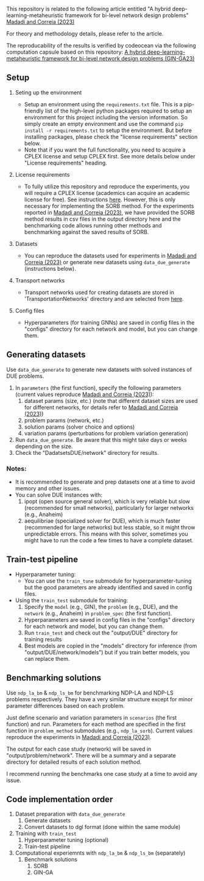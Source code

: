 
This repository is related to the following article entitled "A hybrid deep-learning-metaheuristic framework for bi-level network design problems" 
[Madadi and Correia (2023)](https://arxiv.org/abs/2303.06024)

For theory and methodology details, please refer to the article.

The reproducability of the results is verified by codeocean via the following computation capsule based on this repository:
[A hybrid deep-learning-metaheuristic framework for bi-level network design problems (GIN-GA23)](https://doi.org/10.24433/CO.0943845.v1)


## Setup

1. Seting up the environment
   * Setup an environment using the `requirements.txt` file. This is a pip-friendly list of the high-level python packages required to setup an environment for this project including the version information. So simply create an empty environment and use the command `pip install -r requirements.txt` to setup the environment. But before installing packages, please check the "license requirements" section below.
   * Note that if you want the full functionality, you need to acquire a CPLEX license and setup CPLEX first. See more details below under "License requirements" heading.
2. License requirements 
   * To fully utilize this repository and reproduce the experiments, you will require a CPLEX license (academics can acquire an academic license for free). See instructions [here](https://www.ibm.com/docs/en/icos/22.1.1?topic=cplex-setting-up-python-api). However, this is only necessary for implementing the SORB method. For the experiments reported in [Madadi and Correia (2023)](https://arxiv.org/abs/2303.06024), we have provided the SORB method results in csv files in the output directory here and the benchmarking code allows running other methods and benchmarking against the saved results of SORB.

3. Datasets
   * You can reproduce the datasets used for experiments in [Madadi and Correia (2023)](https://arxiv.org/abs/2303.06024) or generate new datasets using `data_due_generate` (instructions below).
4. Transport networks 
   * Transport networks used for creating datasets are stored in 'TransportationNetworks' directory and are selected from [here](https://github.com/bstabler/TransportationNetworks).
5. Config files
   * Hyperparameters (for training GNNs) are saved in config files in the "configs" directory for each network and model, but you can change them. 



## Generating datasets

Use `data_due_generate` to generate new datasets with solved instances of DUE problems. 
1. In `parameters` (the first function), specify the following parameters (current values reproduce [Madadi and Correia (2023)](https://arxiv.org/abs/2303.06024)):
   1. dataset params (size, etc.) (note that different dataset sizes are used for different networks, for details refer to [Madadi and Correia (2023)](https://arxiv.org/abs/2303.06024))
   2. problem params (network, etc.)
   3. solution params (solver choice and options)
   4. variation params (perturbations for problem variation generation)
2. Run `data_due_generate`. Be aware that this might take days or weeks depending on the size.
3. Check the "DadatsetsDUE/network" directory for results.
 

### Notes:

* It is recommended to generate and prep datasets one at a time to avoid memory and other issues.
* You can solve DUE instances with: 
  1. ipopt (open source general solver), which is very reliable but slow (recommended for small networks), particularly for larger networks (e.g., Anaheim)
  2. aequilibriae (specialized solver for DUE), which is much faster (recommended for large networks) but less stable, so it might throw unpredictable errors. This means with this solver, sometimes you might have to run the code a few times to have a complete dataset.


## Train-test pipeline

* Hyperparameter tuning:
  * You can use the `train_tune` submodule for hyperparameter-tuning but the good parameters are already identified and saved in config files.
* Using the `train_test` submodule for training:
  1. Specify the `model` (e.g., GIN), the `problem` (e.g., DUE), and the `network` (e.g., Anaheim) in `problem_spec` (the first function).
  2. Hyperparameters are saved in config files in the "configs" directory for each network and model, but you can change them.
  3. Run `train_test` and check out the "output/DUE" directory for training results
  4. Best models are copied in the "models" directory for inference (from "output/DUE/network/models") but if you train better models, you can replace them.


## Benchmarking solutions

Use `ndp_la_bm` & `ndp_ls_bm` for benchmarking NDP-LA and NDP-LS problems respectively. They have a very similar structure except for minor parameter differences based on each problem.

Just define scenario and variation parameters in `scenarios` (the first function) and run. Parameters for each method are specified in the first function in `problem_method` submodules (e.g., `ndp_la_sorb`). Current values reproduce the experiments in [Madadi and Correia (2023)](https://arxiv.org/abs/2303.06024).

The output for each case study (network) will be saved in "output/problem/network". There will be a summary and a separate directory for detailed results of each solution method.

I recommend running the benchmarks one case study at a time to avoid any issue.


## Code implementation order

1. Dataset preparation with `data_due_generate`
   1. Generate datasets
   2. Convert datasets to dgl format (done within the same module)
2. Training with `train_test`
   1. Hyperparameter tuning (optional)
   2. Train-test pipeline
3. Computational experiemnts with `ndp_la_bm` & `ndp_ls_bm` (separately)
   1. Benchmark solutions
      1. SORB
      2. GIN-GA



